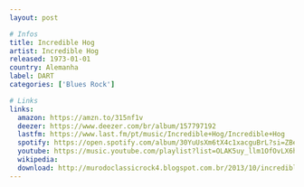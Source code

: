 ```yaml
---
layout: post

# Infos
title: Incredible Hog
artist: Incredible Hog
released: 1973-01-01
country: Alemanha
label: DART
categories: ['Blues Rock']

# Links
links:
  amazon: https://amzn.to/315nf1v
  deezer: https://www.deezer.com/br/album/157797192
  lastfm: https://www.last.fm/pt/music/Incredible+Hog/Incredible+Hog
  spotify: https://open.spotify.com/album/30YuUsXm6tX4c1xacguBrL?si=ZBeE2imvS0yZfFNfjv4UEA
  youtube: https://music.youtube.com/playlist?list=OLAK5uy_llm1OfOvLX6h5VPoIpahbeZkGjOpw6wts
  wikipedia:
  download: http://murodoclassicrock4.blogspot.com.br/2013/10/incredible-hog-1973.html
---
```

